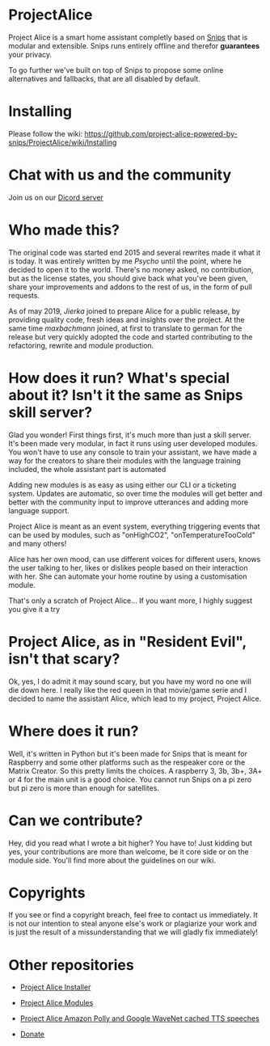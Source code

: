 # ProjectAlice
Project Alice is a smart home assistant completly based on [Snips](https://snips.ai) that is modular and extensible. Snips runs entirely offline and therefor **guarantees** your privacy.

To go further we've built on top of Snips to propose some online alternatives and fallbacks, that are all disabled by default.

# Installing
Please follow the wiki: https://github.com/project-alice-powered-by-snips/ProjectAlice/wiki/Installing

# Chat with us and the community
Join us on our [Dicord server](https://discord.gg/Jfcj355)


# Who made this?
The original code was started end 2015 and several rewrites made it what it is today. It was entirely written by me *Psycho* until the point, where he decided to open it to the world. There's no money asked, no contribution, but as the license states, you should give back what you've been given, share your improvements and addons to the rest of us, in the form of pull requests.

As of may 2019, *Jierka* joined to prepare Alice for a public release, by providing quality code, fresh ideas and insights over the project. At the same time *maxbachmann* joined, at first to translate to german for the release but very quickly adopted the code and started contributing to the refactoring, rewrite and module production.


# How does it run? What's special about it? Isn't it the same as Snips skill server?
Glad you wonder! First things first, it's much more than just a skill server. It's been made very modular, in fact it runs using user developed modules. You won't have to use any console to train your assistant, we have made a way for the creators to share their modules with the language training included, the whole assistant part is automated

Adding new modules is as easy as using either our CLI or a ticketing system. Updates are automatic, so over time the modules will get better and better with the community input to improve utterances and adding more language support.

Project Alice is meant as an event system, everything triggering events that can be used by modules, such as "onHighCO2", "onTemperatureTooCold" and many others!

Alice has her own mood, can use different voices for different users, knows the user talking to her, likes or dislikes people based on their interaction with her. She can automate your home routine by using a customisation module.

That's only a scratch of Project Alice... If you want more, I highly suggest you give it a try


# Project Alice, as in "Resident Evil", isn't that scary?
Ok, yes, I do admit it may sound scary, but you have my word no one will die down here. I really like the red queen in that movie/game serie and I decided to name the assistant Alice, which lead to my project, Project Alice.


# Where does it run?
Well, it's written in Python but it's been made for Snips that is meant for Raspberry and some other platforms such as the respeaker core or the Matrix Creator. So this pretty limits the choices. A raspberry 3, 3b, 3b+, 3A+ or 4 for the main unit is a good choice. You cannot run Snips on a pi zero but pi zero is more than enough for satellites.


# Can we contribute?
Hey, did you read what I wrote a bit higher? You have to! Just kidding but yes, your contributions are more than welcome, be it core side or on the module side. You'll find more about the guidelines on our wiki.


# Copyrights
If you see or find a copyright breach, feel free to contact us immediately. It is not our intention to steal anyone else's work or plagiarize your work and is just the result of a missunderstanding that we will gladly fix immediately!


# Other repositories
-  [Project Alice Installer](https://github.com/Psychokiller1888/ProjectAliceInstaller)
-  [Project Alice Modules](https://github.com/Psychokiller1888/ProjectAliceModules)
-  [Project Alice Amazon Polly and Google WaveNet cached TTS speeches](https://github.com/Psychokiller1888/ProjectAliceCachedSpeeches/tree/Amazon-EnUs-Joanna)

-  [Donate](https://paypal.me/Psychokiller1888)
